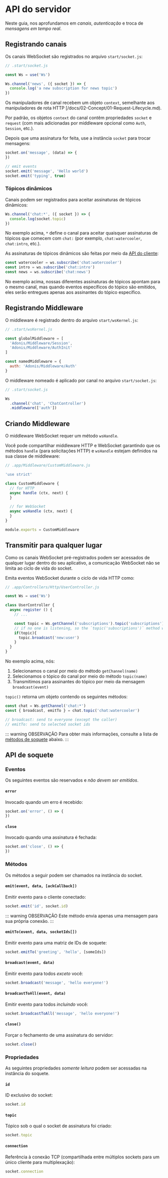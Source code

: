 # API do servidor

Neste guia, nos aprofundamos em *canais*, *autenticação* e troca de *mensagens em tempo real*.

## Registrando canais
Os canais WebSocket são registrados no arquivo `start/socket.js`:

```js
// .start/socket.js

const Ws = use('Ws')

Ws.channel('news', ({ socket }) => {
  console.log('a new subscription for news topic')
})
```

Os manipuladores de canal recebem um objeto `context`, semelhante aos manipuladores de rota HTTP [/docs/02-Concept/01-Request-Lifecycle.md).

Por padrão, os objetos `context` do canal contêm propriedades `socket` e `request` (com mais adicionadas por middleware opcional como `Auth`, `Session`, etc.).

Depois que uma assinatura for feita, use a instância `socket` para trocar mensagens:

```js
socket.on('message', (data) => {
})

// emit events
socket.emit('message', 'Hello world')
socket.emit('typing', true)
```

### Tópicos dinâmicos
Canais podem ser registrados para aceitar assinaturas de tópicos dinâmicos:

```js
Ws.channel('chat:*', ({ socket }) => {
  console.log(socket.topic)
})
```

No exemplo acima, `*` define o canal para aceitar quaisquer assinaturas de tópicos que comecem com `chat:` (por exemplo, `chat:watercooler`, `chat:intro`, etc.).

As assinaturas de tópicos dinâmicos são feitas por meio da [API do cliente](/docs/09-WebSockets/04-Client-API.md):

```js
const watercooler = ws.subscribe('chat:watercooler')
const intro = ws.subscribe('chat:intro')
const news = ws.subscribe('chat:news')
```

No exemplo acima, nossas diferentes assinaturas de tópicos apontam para o mesmo canal, mas quando eventos específicos do tópico são emitidos, eles serão entregues apenas aos assinantes do tópico específico.

## Registrando Middleware
O middleware é registrado dentro do arquivo `start/wsKernel.js`:

```js
// .start/wsKernel.js

const globalMiddleware = [
  'Adonis/Middleware/Session',
  'Adonis/Middleware/AuthInit'
]

const namedMiddleware = {
  auth: 'Adonis/Middleware/Auth'
}
```

O middleware nomeado é aplicado por canal no arquivo `start/socket.js`:

```js
// .start/socket.js

Ws
  .channel('chat', 'ChatController')
  .middleware(['auth'])
```

## Criando Middleware
O middleware WebSocket requer um método `wsHandle`.

Você pode compartilhar middleware HTTP e WebSocket garantindo que os métodos `handle` (para solicitações HTTP) e `wsHandle` estejam definidos na sua classe de middleware:

```js
// .app/Middleware/CustomMiddleware.js

'use strict'

class CustomMiddleware {
  // for HTTP
  async handle (ctx, next) {
  }

  // for WebSocket
  async wsHandle (ctx, next) {
  }
}

module.exports = CustomMiddleware
```

## Transmitir para qualquer lugar
Como os canais WebSocket pré-registrados podem ser acessados ​​de qualquer lugar dentro do seu aplicativo, a comunicação WebSocket não se limita ao ciclo de vida do socket.

Emita eventos WebSocket durante o ciclo de vida HTTP como:

```js
// .app/Controllers/Http/UserController.js

const Ws = use('Ws')

class UserController {
  async register () {
    // ...

    const topic = Ws.getChannel('subscriptions').topic('subscriptions')
    // if no one is listening, so the `topic('subscriptions')` method will return `null`
    if(topic){
      topic.broadcast('new:user')
    }
  }
}
```

No exemplo acima, nós:

1. Selecionamos o canal por meio do método `getChannel(name)`
2. Selecionamos o tópico do canal por meio do método `topic(name)`
3. Transmitimos para assinantes do tópico por meio da mensagem `broadcast(event)`

`topic()` retorna um objeto contendo os seguintes métodos:

```js
const chat = Ws.getChannel('chat:*')
const { broadcast, emitTo } = chat.topic('chat:watercooler')

// broadcast: send to everyone (except the caller)
// emitTo: send to selected socket ids
```

::: warning OBSERVAÇÃO
Para obter mais informações, consulte a lista de [métodos de soquete](#métodos) abaixo.
:::

## API de soquete

### Eventos

Os seguintes eventos são reservados e *não devem ser emitidos*.

#### `error`
Invocado quando um erro é recebido:

```js
socket.on('error', () => {
})
```

#### `close`
Invocado quando uma assinatura é fechada:

```js
socket.on('close', () => {
})
```

### Métodos
Os métodos a seguir podem ser chamados na instância do socket.

#### `emit(event, data, [ackCallback])`
Emitir evento para o cliente conectado:

```js
socket.emit('id', socket.id)
```

::: warning OBSERVAÇÃO
Este método envia apenas uma mensagem para sua própria conexão.
:::

#### `emitTo(event, data, socketIds[])`
Emitir evento para uma matriz de IDs de soquete:

```js
socket.emitTo('greeting', 'hello', [someIds])
```

#### `broadcast(event, data)`
Emitir evento para todos *exceto* você:

```js
socket.broadcast('message', 'hello everyone!')
```

#### `broadcastToAll(event, data)`
Emitir evento para todos *incluindo* você:

```js
socket.broadcastToAll('message', 'hello everyone!')
```

#### `close()`
Forçar o fechamento de uma assinatura do servidor:

```js
socket.close()
```

### Propriedades
As seguintes propriedades *somente leitura* podem ser acessadas na instância do soquete.

#### `id`
ID exclusivo do socket:

```js
socket.id
```

#### `topic`
Tópico sob o qual o socket de assinatura foi criado:

```js
socket.topic
```

#### `connection`
Referência à conexão TCP (compartilhada entre múltiplos sockets para um único cliente para multiplexação):

```js
socket.connection
```

